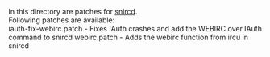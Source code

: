In this directory are patches for [snircd](https://github.com/quakenet/snircd).<br>
Following patches are available:<br>
iauth-fix-webirc.patch - Fixes IAuth crashes and add the WEBIRC over IAuth command to snircd
webirc.patch - Adds the webirc function from ircu in snircd
